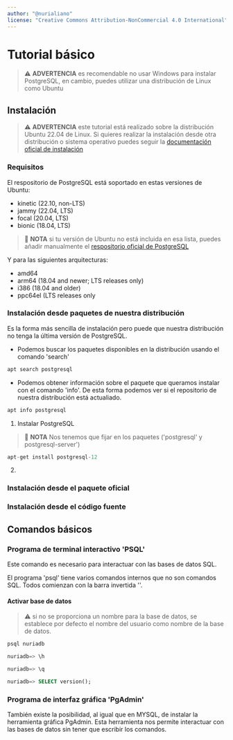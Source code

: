 ```yaml
---
author: "@nurialiano"
license: "Creative Commons Attribution-NonCommercial 4.0 International"
---
```


# Tutorial básico

>:warning: **ADVERTENCIA** es recomendable no usar Windows para instalar PostgreSQL, en cambio, puedes utilizar una distribución de Linux como Ubuntu

## Instalación

>:warning: **ADVERTENCIA** este tutorial está realizado sobre la distribución Ubuntu 22.04 de Linux. Si quieres realizar la instalación desde otra distribución o sistema operativo puedes seguir la [documentación oficial de instalación](https://www.postgresql.org/download/)

### Requisitos

El respositorio de PostgreSQL está soportado en estas versiones de Ubuntu:

- kinetic (22.10, non-LTS)
- jammy (22.04, LTS)
- focal (20.04, LTS)
- bionic (18.04, LTS)

>:pencil: **NOTA** si tu versión de Ubuntu no está incluida en esa lista, puedes añadir manualmente el [respositorio oficial de PostgreSQL](https://apt.postgresql.org/)

Y para las siguientes arquitecturas:

- amd64
- arm64 (18.04 and newer; LTS releases only)
- i386 (18.04 and older)
- ppc64el (LTS releases only

### Instalación desde paquetes de nuestra distribución

Es la forma más sencilla de instalación pero puede que nuestra distribución no tenga la última versión de PostgreSQL.

- Podemos buscar los paquetes disponibles en la distribución usando el comando 'search'

~~~sql
apt search postgresql
~~~

- Podemos obtener información sobre el paquete que queramos instalar con el comando 'info'.
  De esta forma podemos ver si el repositorio de nuestra distribución está actualiado.

~~~sql
apt info postgresql
~~~

1. Instalar PostgreSQL

>:pencil: **NOTA** Nos tenemos que fijar en los paquetes ('postgresql' y postgresql-server')

~~~sql
apt-get install postgresql-12
~~~

2. 

### Instalación desde el paquete oficial

### Instalación desde el código fuente

## Comandos básicos

### Programa de terminal interactivo 'PSQL'

Este comando es necesario para interactuar con las bases de datos SQL.

El programa 'psql' tiene varios comandos internos que no son comandos SQL. Todos comienzan con la barra invertida '\'.

#### Activar base de datos

>:warning: si no se proporciona un nombre para la base de datos, se establece por defecto el nombre del usuario como nombre de la base de datos.

~~~sql
psql nuriadb
~~~


~~~sql
nuriadb=> \h
~~~

~~~sql
nuriadb=> \q
~~~

~~~sql
nuriadb=> SELECT version();
~~~

### Programa de interfaz gráfica 'PgAdmin'

También existe la posibilidad, al igual que en MYSQL, de instalar la herramienta gráfica PgAdmin. Esta herramienta nos permite interactuar con las bases de datos sin tener que escribir los comandos. 
